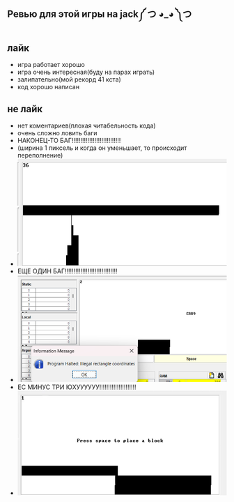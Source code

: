 Ревью для этой игры на jack༼ つ ◕_◕ ༽つ
---
лайк
-
- игра работает хорошо
- игра очень интересная(буду на парах играть)
- залипательно(мой рекорд 41 кста)
- код хорошо написан



не лайк
-
- нет коментариев(плохая читабельность кода)
- очень сложно ловить баги
- НАКОНЕЦ-ТО БАГ!!!!!!!!!!!!!!!!!!!!!!!!!!!!
- (ширина 1 пиксель и когда он уменьшает, то происходит переполнение)
- ![alt text](review_image/image.png)
- ЕЩЕ ОДИН БАГ!!!!!!!!!!!!!!!!!!!!!!!!!!!!!!
- ![alt text](review_image/image-1.png)
- ЕС МИНУС ТРИ ЮХУУУУУУ!!!!!!!!!!!!!!!!!!!!!
- ![alt text](review_image/image-2.png)